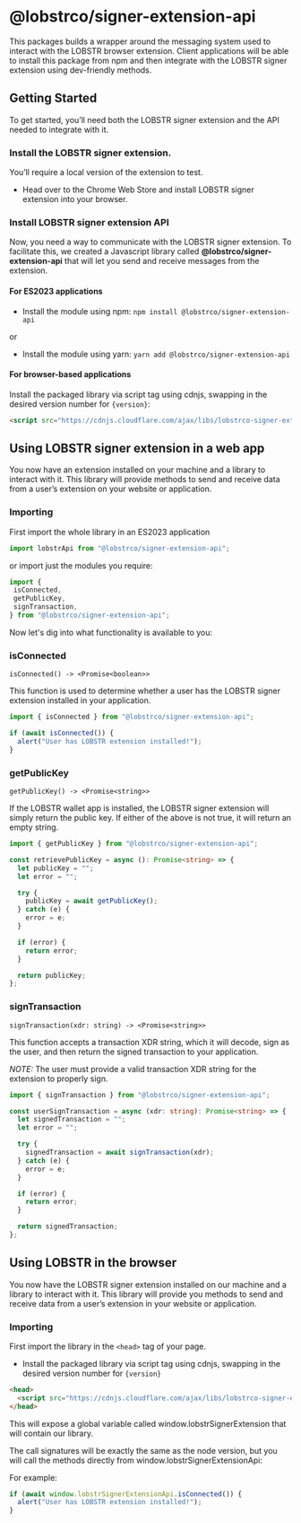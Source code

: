 # @lobstrco/signer-extension-api

This packages builds a wrapper around the messaging system used to interact with the LOBSTR browser extension. Client applications will be able to install this package from npm and then integrate with the LOBSTR signer extension using dev-friendly methods.

## Getting Started
To get started, you’ll need both the LOBSTR signer extension and the API needed to integrate with it.

### Install the LOBSTR signer extension.
You’ll require a local version of the extension to test.

- Head over to the Chrome Web Store and install LOBSTR signer extension into your browser.

### Install LOBSTR signer extension API
Now, you need a way to communicate with the LOBSTR signer extension. To facilitate this, we created a Javascript library called **@lobstrco/signer-extension-api** that will let you send and receive messages from the extension.

#### For ES2023 applications
- Install the module using npm: ```npm install @lobstrco/signer-extension-api```

or

- Install the module using yarn: ```yarn add @lobstrco/signer-extension-api```

#### For browser-based applications
Install the packaged library via script tag using cdnjs, swapping in the desired version number for ```{version}```:

```html
<script src="https://cdnjs.cloudflare.com/ajax/libs/lobstrco-signer-extension-api/{version}/index.min.js"></script>
```

## Using LOBSTR signer extension in a web app
You now have an extension installed on your machine and a library to interact with it. This library will provide methods to send and receive data from a user’s extension on your website or application.

### Importing
First import the whole library in an ES2023 application

```javascript
import lobstrApi from "@lobstrco/signer-extension-api";
```

or import just the modules you require:

```javascript
import {
 isConnected,
 getPublicKey,
 signTransaction,
} from "@lobstrco/signer-extension-api";
```

Now let's dig into what functionality is available to you:

### isConnected

```isConnected() -> <Promise<boolean>>```

This function is used to determine whether a user has the LOBSTR signer extension installed in your application.

```javascript
import { isConnected } from "@lobstrco/signer-extension-api";

if (await isConnected()) {
  alert("User has LOBSTR extension installed!");
}
```

### getPublicKey

```getPublicKey() -> <Promise<string>>```

If the LOBSTR wallet app is installed, the LOBSTR signer extension will simply return the public key. If either of the above is not true, it will return an empty string.

```typescript
import { getPublicKey } from "@lobstrco/signer-extension-api";

const retrievePublicKey = async (): Promise<string> => {
  let publicKey = "";
  let error = "";

  try {
    publicKey = await getPublicKey();
  } catch (e) {
    error = e;
  }

  if (error) {
    return error;
  }

  return publicKey;
};
```

### signTransaction

```signTransaction(xdr: string) -> <Promise<string>>```

This function accepts a transaction XDR string, which it will decode, sign as the user, and then return the signed transaction to your application.

*NOTE:* The user must provide a valid transaction XDR string for the extension to properly sign.


```typescript
import { signTransaction } from "@lobstrco/signer-extension-api";

const userSignTransaction = async (xdr: string): Promise<string> => {
  let signedTransaction = "";
  let error = "";

  try {
    signedTransaction = await signTransaction(xdr);
  } catch (e) {
    error = e;
  }

  if (error) {
    return error;
  }

  return signedTransaction;
};
```

## Using LOBSTR in the browser
You now have the LOBSTR signer extension installed on our machine and a library to interact with it. This library will provide you methods to send and receive data from a user’s extension in your website or application.

### Importing
First import the library in the ```<head>``` tag of your page.

- Install the packaged library via script tag using cdnjs, swapping in the desired version number for ```{version}```

```html
<head>
  <script src="https://cdnjs.cloudflare.com/ajax/libs/lobstrco-signer-extension-api/{version}/index.min.js"></script>
</head>
```

This will expose a global variable called window.lobstrSignerExtension that will contain our library.

The call signatures will be exactly the same as the node version, but you will call the methods directly from window.lobstrSignerExtensionApi:

For example:

```javascript
if (await window.lobstrSignerExtensionApi.isConnected()) {
  alert("User has LOBSTR extension installed!");
}
```